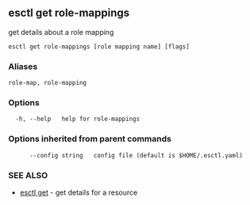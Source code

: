 ## esctl get role-mappings

get details about a role mapping

```
esctl get role-mappings [role mapping name] [flags]
```

### Aliases

```
role-map, role-mapping
```

### Options

```
  -h, --help   help for role-mappings
```

### Options inherited from parent commands

```
      --config string   config file (default is $HOME/.esctl.yaml)
```

### SEE ALSO

* [esctl get](esctl_get.md)	 - get details for a resource

